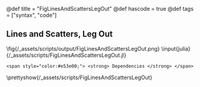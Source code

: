 @def title = "FigLinesAndScattersLegOut"
@def hascode = true
@def tags = ["syntax", "code"]
## Lines and Scatters, Leg Out
\fig{/_assets/scripts/output/FigLinesAndScattersLegOut.png}
\input{julia}{/_assets/scripts/FigLinesAndScattersLegOut.jl}
~~~
<span style="color:#e53e00;"> <strong> Dependencies </strong> </span>
~~~
\prettyshow{/_assets/scripts/FigLinesAndScattersLegOut}
